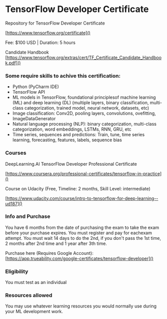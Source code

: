 # TensorFlow Developer Certificate
Repository for TensorFlow Developer Certificate 

[https://www.tensorflow.org/certificate]()

Fee: $100 USD | Duration: 5 hours 

Candidate Handbook
[https://www.tensorflow.org/extras/cert/TF_Certificate_Candidate_Handbook.pdf]()

### Some require skills to achive this certification: 

* Python (PyCharm IDE) 
* TensorFlow API
* ML models in TensorFlow, foundational principlesof machine learning (ML) and deep learning (DL) (multiple layers, binary classification, multi-class categorization, trained model, neural network, datasets, etc) 
* Image classification: Conv2D, pooling layers, convolutions, ovefitting, ImageDataGenerator
* Natural language processing (NLP): binary categorization, multi-class categorization, word embeddings, LSTMs, RNN, GRU, etc
* Time series, sequences and predictions: Train, tune, time series learning, forecasting, features, labels, sequence bias

### Courses
DeepLearning.AI TensorFlow Developer Professional Certificate

[https://www.coursera.org/professional-certificates/tensorflow-in-practice]()

Course on Udacity (Free, Timeline: 2 months, Skill Level: intermediate)

[https://www.udacity.com/course/intro-to-tensorflow-for-deep-learning--ud187]()


### Info and Purchase

You have 6 months from the date of purchasing the exam to take the exam before your purchase expires.
You must register and pay for eachexam attempt. You must wait 14 days to do the 2nd, if you don't pass the 1st time, 2 months after 2nd time and 1 year after 3th time.

Purchase here (Requires Google Account): 
[https://app.trueability.com/google-certificates/tensorflow-developer]()

### Eligibility
You must test as an individual

### Resources allowed
You may use whatever learning resources you would normally use during your ML development work.
